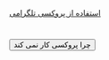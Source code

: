 
<a href="https://t.me/proxy?server=Dikion.microsoft.com.bingo.com.iranserver.com.host-server.co.in.&port=443&secret=7jK5IN_7UWQwKOL2uHjU6sF3MS53ZWIud2hhdHNhcHAuY29t ">
  استفاده از پروکسی تلگرامی
</a>
<h1></h1>
<button type="button" onclick="alert('Restart the site')">چرا پروکسی کار نمی کند </button>
